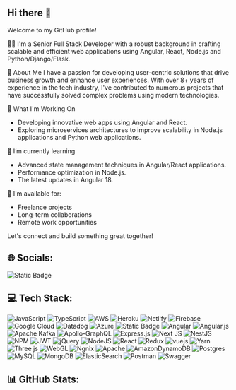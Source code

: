 ## Hi there 👋

Welcome to my GitHub profile!

👨‍💻 I'm a Senior Full Stack Developer with a robust background in crafting scalable and efficient web applications using Angular, React, Node.js and Python/Django/Flask.

🚀 About Me
I have a passion for developing user-centric solutions that drive business growth and enhance user experiences. With over 8+ years of experience in the tech industry, I've contributed to numerous projects that have successfully solved complex problems using modern technologies.

💼 What I'm Working On
- Developing innovative web apps using Angular and React.
- Exploring microservices architectures to improve scalability in Node.js applications and Python web applications.

🌱 I’m currently learning
- Advanced state management techniques in Angular/React applications.
- Performance optimization in Node.js.
- The latest updates in Angular 18.

📝 I'm available for:

- Freelance projects
- Long-term collaborations
- Remote work opportunities

Let's connect and build something great together!

## 🌐 Socials:
![Static Badge](https://img.shields.io/badge/linkedin%20-%20%230077B5?logo=linkedin&link=https%3A%2F%2Fin.linkedin.com%2Fin%2Fhiren-anandwani-39a10078)


## 💻 Tech Stack:
![JavaScript](https://img.shields.io/badge/javascript-%20%23323330?style=for-the-badge&logo=javascript) ![TypeScript](https://img.shields.io/badge/typescript-%20%23007ACC?style=for-the-badge&logo=typescript&logoColor=white) ![AWS](https://img.shields.io/badge/AWS%20-%20%23FF9900?style=for-the-badge&labelColor=black) ![Heroku](https://img.shields.io/badge/Heroku%20-%20%23430098?style=for-the-badge&logo=heroku) ![Netlify](https://img.shields.io/badge/netlify-%20%23000000?style=for-the-badge&logo=netlify) ![Firebase](https://img.shields.io/badge/firebase-%20%23039BE5?style=for-the-badge&logo=firebase) ![Google Cloud](https://img.shields.io/badge/googlecloud%20-%20%23007ACC?style=for-the-badge&logo=googlecloud&logoColor=white) ![Datadog](https://img.shields.io/badge/Datadog-%20%23632CA6?style=for-the-badge&logo=datadog&logoColor=white) ![Azure](https://img.shields.io/badge/Azure-%20%230072C6?style=for-the-badge) ![Static Badge](https://img.shields.io/badge/DigitalOcean-%20%230167FF?style=for-the-badge&logo=digitalocean&logoColor=white) ![Angular](https://img.shields.io/badge/angular-%20%23DD0031?style=for-the-badge&logo=angular) ![Angular.js](https://img.shields.io/badge/angular.js-%20%23E23237?style=for-the-badge) ![Apache Kafka](https://img.shields.io/badge/Apache%20Kafka-%20%23000000?style=for-the-badge&logo=apachekafka) ![Apollo-GraphQL](https://img.shields.io/badge/ApolloGraphQL-%20%23311C87?style=for-the-badge&logo=apollographql) ![Express.js](https://img.shields.io/badge/express.js-%20%23404D59?style=for-the-badge&logo=express) ![Next JS](https://img.shields.io/badge/Next-%20%23000000?style=for-the-badge&logo=nextdotjs) ![NestJS](https://img.shields.io/badge/NestJS-%20%23E0234E?style=for-the-badge&logo=nestjs) ![NPM](https://img.shields.io/badge/NPM%20-%20%23CB3837?style=for-the-badge&logo=npm) ![JWT](https://img.shields.io/badge/JWT%20-%20%23000000?style=for-the-badge&logo=jsonwebtokens) ![jQuery](https://img.shields.io/badge/jQuery%20-%20%230769AD?style=for-the-badge&logo=jquery) ![NodeJS](https://img.shields.io/badge/NodeJS-%20%236DA55F?style=for-the-badge&logo=nodedotjs&logoColor=white)
 ![React](https://img.shields.io/badge/react%20-%20%2320232A?style=for-the-badge&logo=react) ![Redux](https://img.shields.io/badge/redux-%20%23593D88?style=for-the-badge&logo=redux) ![vuejs](https://img.shields.io/badge/vue-%20%2335495E?style=for-the-badge&logo=vuedotjs) ![Yarn](https://img.shields.io/badge/yarn-%20%232C8EBB?style=for-the-badge&logo=yarn&logoColor=white) ![Three js](https://img.shields.io/badge/threejs-%20%23000000?style=for-the-badge&logo=threedotjs&logoColor=white) ![WebGL](https://img.shields.io/badge/WebGL-%20%23990000?style=for-the-badge&logo=webgl&logoColor=white) ![Ngnix](https://img.shields.io/badge/Nginx-%20%23009639?style=for-the-badge&logo=nginx&logoColor=white) ![Apache](https://img.shields.io/badge/Apache-%20%23D42029?style=for-the-badge&logo=apache&logoColor=white) ![AmazonDynamoDB](https://img.shields.io/badge/AmazonDynamoDB-%20%234053D6?style=for-the-badge&logo=amazondynamodb&logoColor=white) ![Postgres](https://img.shields.io/badge/Postgres-%20%23316192?style=for-the-badge&logo=Postgres&logoColor=white) ![MySQL](https://img.shields.io/badge/mysql-%20%2300000F?style=for-the-badge&logo=mysql&logoColor=white) ![MongoDB](https://img.shields.io/badge/MongoDB-%20%234EA94B?style=for-the-badge&logo=mongodb&logoColor=white) ![ElasticSearch](https://img.shields.io/badge/ElasticSearch-%20%23005571?style=for-the-badge&logo=elasticsearch&logoColor=white) ![Postman](https://img.shields.io/badge/Postman-%20%23FF6C37?style=for-the-badge&logo=postman&logoColor=white) ![Swagger](https://img.shields.io/badge/Swagger-%20%2344CC11?style=for-the-badge&logo=swagger&logoColor=white)

## 📊 GitHub Stats:


<!--
**hirenanandwanidev93/hirenanandwanidev93** is a ✨ _special_ ✨ repository because its `README.md` (this file) appears on your GitHub profile.

Here are some ideas to get you started:

- 🔭 I’m currently working on ...
- 🌱 I’m currently learning ...
- 👯 I’m looking to collaborate on ...
- 🤔 I’m looking for help with ...
- 💬 Ask me about ...
- 📫 How to reach me: ...
- 😄 Pronouns: ...
- ⚡ Fun fact: ...
-->
